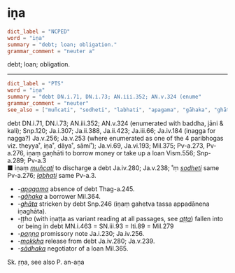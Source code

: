 # iṇa

``` toml
dict_label = "NCPED"
word = "iṇa"
summary = "debt; loan; obligation."
grammar_comment = "neuter a"
```

debt; loan; obligation.

--------------------

``` toml
dict_label = "PTS"
word = "iṇa"
summary = "debt DN.i.71, DN.i.73; AN.iii.352; AN.v.324 (enume"
grammar_comment = "neuter"
see_also = ["muñcati", "sodheti", "labhati", "apagama", "gāhaka", "ghāta", "aṭṭa", "paṇṇa", "mokkha", "sādhaka"]
```

debt DN.i.71, DN.i.73; AN.iii.352; AN.v.324 (enumerated with baddha, jāni & kali); Snp.120; Ja.i.307; Ja.ii.388, Ja.ii.423; Ja.iii.66; Ja.iv.184 (iṇagga for nagga?) Ja.v.256; Ja.v.253 (where enumerated as one of the 4 paribhogas viz. theyya˚, iṇa˚, dāya˚, sāmi˚); Ja.vi.69, Ja.vi.193; Mil.375; Pv\-a.273, Pv\-a.276, iṇaṃ gaṇhāti to borrow money or take up a loan Vism.556; Snp\-a.289; Pv\-a.3  
■ iṇaṃ *[muñcati](muñcati.md)* to discharge a debt Ja.iv.280; Ja.v.238; ˚ṃ *[sodheti](sodheti.md)* same Pv\-a.276; *[labhati](labhati.md)* same Pv\-a.3.

* *\-[apagama](apagama.md)* absence of debt Thag\-a.245.
* *\-[gāhaka](gāhaka.md)* a borrower Mil.364.
* *\-[ghāta](ghāta.md)* stricken by debt Snp.246 (iṇaṃ gahetva tassa appadānena iṇaghāta).
* *\-ṭṭha* (with iṇaṭṭa as variant reading at all passages, see *[aṭṭa](aṭṭa.md)*) fallen into or being in debt MN.i.463 = SN.iii.93 = Iti.89 = Mil.279
* *\-[paṇṇa](paṇṇa.md)* promissory note Ja.i.230; Ja.iv.256.
* *\-[mokkha](mokkha.md)* release from debt Ja.iv.280; Ja.v.239.
* *\-[sādhaka](sādhaka.md)* negotiator of a loan Mil.365.

Sk. ṛṇa, see also P. an\-aṇa

